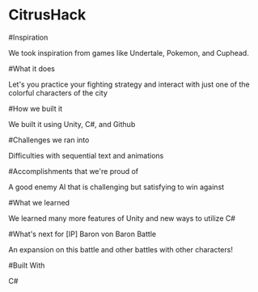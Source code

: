 # CitrusHack

#Inspiration

We took inspiration from games like Undertale, Pokemon, and Cuphead.


#What it does

Let's you practice your fighting strategy and interact with just one of the colorful characters of the city

#How we built it

We built it using Unity, C#, and Github

#Challenges we ran into

Difficulties with sequential text and animations

#Accomplishments that we're proud of

A good enemy AI that is challenging but satisfying to win against

#What we learned

We learned many more features of Unity and new ways to utilize C#

#What's next for [IP] Baron von Baron Battle

An expansion on this battle and other battles with other characters!

#Built With

C#

